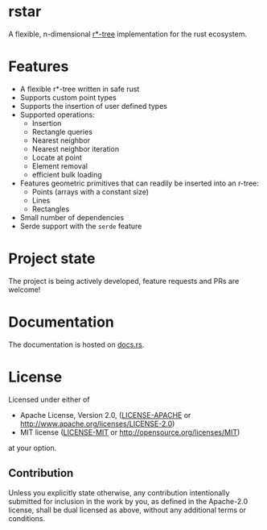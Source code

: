 # rstar

A flexible, n-dimensional [r*-tree](https://en.wikipedia.org/wiki/R*_tree) implementation for the rust ecosystem.

# Features
 - A flexible r*-tree written in safe rust
 - Supports custom point types
 - Supports the insertion of user defined types
 - Supported operations:
   - Insertion
   - Rectangle queries
   - Nearest neighbor
   - Nearest neighbor iteration
   - Locate at point
   - Element removal
   - efficient bulk loading
 - Features geometric primitives that can readily be inserted into an r-tree:
   - Points (arrays with a constant size)
   - Lines
   - Rectangles
 - Small number of dependencies
 - Serde support with the `serde` feature

# Project state
The project is being actively developed, feature requests and PRs are welcome!

# Documentation
The documentation is hosted on [docs.rs](https://docs.rs/rstar/).

# License

Licensed under either of

 * Apache License, Version 2.0, ([LICENSE-APACHE](LICENSE-APACHE) or http://www.apache.org/licenses/LICENSE-2.0)
 * MIT license ([LICENSE-MIT](LICENSE-MIT) or http://opensource.org/licenses/MIT)

at your option.

## Contribution

Unless you explicitly state otherwise, any contribution intentionally
submitted for inclusion in the work by you, as defined in the Apache-2.0
license, shall be dual licensed as above, without any additional terms or
conditions.
